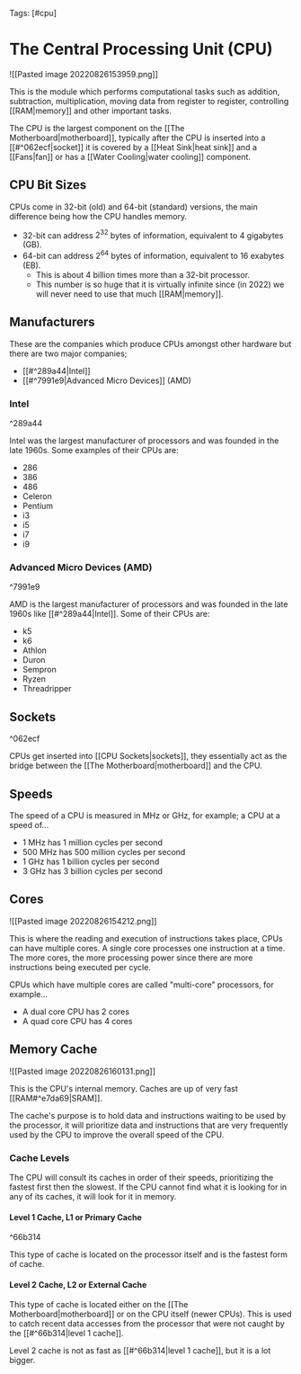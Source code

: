 Tags: [#cpu]

# The Central Processing Unit (CPU)

![[Pasted image 20220826153959.png]]

This is the module which performs computational tasks such as addition, subtraction, multiplication, moving data from register to register, controlling [[RAM|memory]] and other important tasks.

The CPU is the largest component on the [[The Motherboard|motherboard]], typically after the CPU is inserted into a [[#^062ecf|socket]] it is covered by a [[Heat Sink|heat sink]] and a [[Fans|fan]] or has a [[Water Cooling|water cooling]] component.

## CPU Bit Sizes

CPUs come in 32-bit (old) and 64-bit (standard) versions, the main difference being how the CPU handles memory.

- 32-bit can address $2^{32}$ bytes of information, equivalent to 4 gigabytes (GB).
- 64-bit can address $2^{64}$ bytes of information, equivalent to 16 exabytes (EB).
	- This is about 4 billion times more than a 32-bit processor.
	- This number is so huge that it is virtually infinite since (in 2022) we will never need to use that much [[RAM|memory]].

## Manufacturers

These are the companies which produce CPUs amongst other hardware but there are two major companies;

- [[#^289a44|Intel]]
- [[#^7991e9|Advanced Micro Devices]] (AMD)

### Intel

^289a44

Intel was the largest manufacturer of processors and was founded in the late 1960s. Some examples of their CPUs are:

- 286
- 386
- 486
- Celeron
- Pentium
- i3
- i5
- i7
- i9

### Advanced Micro Devices (AMD)

^7991e9

AMD is the largest manufacturer of processors and was founded in the late 1960s like [[#^289a44|Intel]]. Some of their CPUs are:

- k5
- k6
- Athlon
- Duron
- Sempron
- Ryzen
- Threadripper

## Sockets

^062ecf

CPUs get inserted into [[CPU Sockets|sockets]], they essentially act as the bridge between the [[The Motherboard|motherboard]] and the CPU.

## Speeds

The speed of a CPU is measured in MHz or GHz, for example; a CPU at a speed of...

- 1 MHz has 1 million cycles per second
- 500 MHz has 500 million cycles per second
- 1 GHz has 1 billion cycles per second
- 3 GHz has 3 billion cycles per second

## Cores

![[Pasted image 20220826154212.png]]

This is where the reading and execution of instructions takes place, CPUs can have multiple cores. A single core processes one instruction at a time. The more cores, the more processing power since there are more instructions being executed per cycle.

CPUs which have multiple cores are called "multi-core" processors, for example...

- A dual core CPU has 2 cores
- A quad core CPU has 4 cores

## Memory Cache

![[Pasted image 20220826160131.png]]

This is the CPU's internal memory. Caches are up of very fast [[RAM#^e7da69|SRAM]].

The cache's purpose is to hold data and instructions waiting to be used by the processor, it will prioritize data and instructions that are very frequently used by the CPU to improve the overall speed of the CPU.

### Cache Levels

The CPU will consult its caches in order of their speeds, prioritizing the fastest first then the slowest. If the CPU cannot find what it is looking for in any of its caches, it will look for it in memory.

#### Level 1 Cache, L1 or Primary Cache

^66b314

This type of cache is located on the processor itself and is the fastest form of cache.

#### Level 2 Cache, L2 or External Cache

This type of cache is located either on the [[The Motherboard|motherboard]] or on the CPU itself (newer CPUs). This is used to catch recent data accesses from the processor that were not caught by the [[#^66b314|level 1 cache]].

Level 2 cache is not as fast as [[#^66b314|level 1 cache]], but it is a lot bigger.